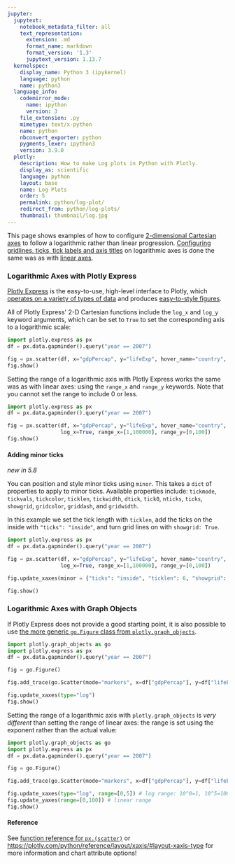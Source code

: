 ```yaml
---
jupyter:
  jupytext:
    notebook_metadata_filter: all
    text_representation:
      extension: .md
      format_name: markdown
      format_version: '1.3'
      jupytext_version: 1.13.7
  kernelspec:
    display_name: Python 3 (ipykernel)
    language: python
    name: python3
  language_info:
    codemirror_mode:
      name: ipython
      version: 3
    file_extension: .py
    mimetype: text/x-python
    name: python
    nbconvert_exporter: python
    pygments_lexer: ipython3
    version: 3.9.0
  plotly:
    description: How to make Log plots in Python with Plotly.
    display_as: scientific
    language: python
    layout: base
    name: Log Plots
    order: 5
    permalink: python/log-plot/
    redirect_from: python/log-plots/
    thumbnail: thumbnail/log.jpg
---
```


This page shows examples of how to configure [2-dimensional Cartesian axes](/python/figure-structure/#2d-cartesian-trace-types-and-subplots) to follow a logarithmic rather than linear progression. [Configuring gridlines, ticks, tick labels and axis titles](/python/axes/) on logarithmic axes is done the same was as with [linear axes](/python/axes/).

### Logarithmic Axes with Plotly Express

[Plotly Express](/python/plotly-express/) is the easy-to-use, high-level interface to Plotly, which [operates on a variety of types of data](/python/px-arguments/) and produces [easy-to-style figures](/python/styling-plotly-express/).

All of Plotly Express' 2-D Cartesian functions include the `log_x` and `log_y` keyword arguments, which can be set to `True` to set the corresponding axis to a logarithmic scale:

```python
import plotly.express as px
df = px.data.gapminder().query("year == 2007")

fig = px.scatter(df, x="gdpPercap", y="lifeExp", hover_name="country", log_x=True)
fig.show()
```

Setting the range of a logarithmic axis with Plotly Express works the same was as with linear axes: using the `range_x` and `range_y` keywords. Note that you cannot set the range to include 0 or less.

```python
import plotly.express as px
df = px.data.gapminder().query("year == 2007")

fig = px.scatter(df, x="gdpPercap", y="lifeExp", hover_name="country",
                 log_x=True, range_x=[1,100000], range_y=[0,100])
fig.show()
```

#### Adding minor ticks

_new in 5.8_

You can position and style minor ticks using `minor`. This takes a `dict` of properties to apply to minor ticks. Available properties include: `tickmode`, `tickvals`, `tickcolor`, `ticklen`, `tickwidth`, `dtick`, `tick0`, `nticks`, `ticks`, `showgrid`, `gridcolor`, `griddash`, and `gridwidth`. 

In this example we set the tick length with `ticklen`, add the ticks on the inside with `"ticks": "inside"`, and turn grid lines on with `showgrid: True`.

```python
import plotly.express as px
df = px.data.gapminder().query("year == 2007")

fig = px.scatter(df, x="gdpPercap", y="lifeExp", hover_name="country",
                 log_x=True, range_x=[1,100000], range_y=[0,100])

fig.update_xaxes(minor = {"ticks": "inside", "ticklen": 6, "showgrid": True})

fig.show()
```

### Logarithmic Axes with Graph Objects

If Plotly Express does not provide a good starting point, it is also possible to use [the more generic `go.Figure` class from `plotly.graph_objects`](/python/graph-objects/).

```python
import plotly.graph_objects as go
import plotly.express as px
df = px.data.gapminder().query("year == 2007")

fig = go.Figure()

fig.add_trace(go.Scatter(mode="markers", x=df["gdpPercap"], y=df["lifeExp"] ))

fig.update_xaxes(type="log")
fig.show()
```

Setting the range of a logarithmic axis with `plotly.graph_objects` is *very different* than setting the range of linear axes: the range is set using the exponent rather than the actual value:


```python
import plotly.graph_objects as go
import plotly.express as px
df = px.data.gapminder().query("year == 2007")

fig = go.Figure()

fig.add_trace(go.Scatter(mode="markers", x=df["gdpPercap"], y=df["lifeExp"] ))

fig.update_xaxes(type="log", range=[0,5]) # log range: 10^0=1, 10^5=100000
fig.update_yaxes(range=[0,100]) # linear range
fig.show()
```

#### Reference

See [function reference for `px.(scatter)`](https://plotly.com/python-api-reference/generated/plotly.express.scatter) or https://plotly.com/python/reference/layout/xaxis/#layout-xaxis-type for more information and chart attribute options!
